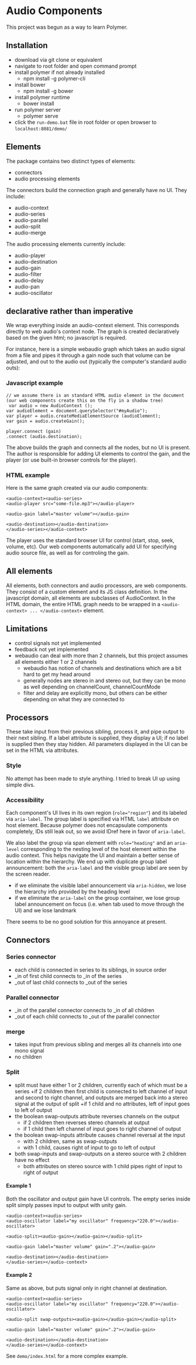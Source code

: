 # Audio Components

This project was begun as a way to learn Polymer.

## Installation

- download via git clone or equivalent
- navigate to root folder and open command prompt
- install polymer if not already installed
	+ npm install -g polymer-cli
- install bower
	+ npm install -g bower
- install polymer runtime
	+ bower install
- run polymer server
	+ polymer serve
- click the `run-demo.bat` file in root folder or open browser to `localhost:8081/demo/`

## Elements

The package contains two distinct types of elements:
- connectors
- audio processing elements

The connectors build the connection graph and generally have no UI. They include:
- audio-context
- audio-series
- audio-parallel
- audio-split
- audio-merge

The audio processing elements currently include:
- audio-player
- audio-destination
- audio-gain
- audio-filter
- audio-delay
- audio-pan
- audio-oscillator

## declarative rather than imperative

We wrap everything inside an audio-context element. This corresponds directly to web audio's context node.
The graph is created declaratively based on the given html; no javascript is required.

For instance, here is a simple webaudio graph which takes an audio signal from a file and pipes it through a gain node such that volume can be adjusted, and out to the audio out (typically the computer's standard audio outs):

### Javascript example

```
// we assume there is an standard HTML audio element in the document (our web components create this on the fly in a shadow tree)
 var audio = new AudioContext ();
var audioElement = document.querySelector("#myAudio");
var player = audio.createMediaElementSource (audioElement);
var gain = audio.createGain();

player.connect (gain)
.connect (audio.destination);
```

The above builds the graph and connects all the nodes, but no UI is present. The author is responsible for adding UI elements to control the gain, and the player (or use built-in browser controls for the player).

### HTML example

Here is the same graph created via our audio components:

```
<audio-context><audio-series>
<audio-player src="some-file.mp3"></audio-player>

<audio-gain label="master volume"></audio-gain>

<audio-destination></audio-destination>
</audio-series></audio-context>
```

The player uses the standard browser UI for control (start, stop, seek, volume, etc).
Our web components automatically add UI for specifying audio source file, as well as for controling the gain.

## All elements

All elements, both connectors and audio processors, are web components. They consist of a custom element and its JS class definition.
In the javascript domain, all elements are subclasses of AudioContext.
In the HTML domain, the entire HTML graph needs to be wrapped in a `<audio-context> ... </audio-context>` element.

## Limitations

- control signals not yet implemented
- feedback not yet implemented
- webaudio can deal with more than 2 channels, but this project assumes all elements either 1 or 2 channels
	+ webaudio has notion of channels and destinations which are a bit hard to get my head around
	+ generally nodes are stereo in and stereo out, but they can be mono as well depending on channelCount, channelCountMode
	+ filter and delay are explicitly mono, but others can be either depending on what they are connected to
	
## Processors

These take input from their previous sibling, process it, and pipe output to their next sibling.
If a label attribute is supplied, they display a UI; if no label is supplied then they stay hidden.
All parameters displayed in the UI can be set in the HTML via attributes.

### Style

No attempt has been made to style anything.
I tried to break UI up using simple divs.

### Accessibility

Each component's UI lives in its own region (`role="region"`) and its labeled via `aria-label`.
The group label is specified via HTML `label` attribute on host element.
Because polymer does not encapsulate components completely, IDs still leak out, so we avoid IDref here in favor of `aria-label`.

We also label the group via span element with `role="heading"` and an `aria-level` corresponding to the nesting level of the host element within the audio context.
This helps navigate the UI and maintain a better sense of location within the hierarchy.
We end up with duplicate group label announcement: both the `aria-label` and the visible group label are seen by the screen reader.

- if we eliminate the visible label announcement via `aria-hidden`, we lose the hierarchy info provided by the heading level
- if we eliminate the `aria-label` on the group container, we lose group label announcement on focus (i.e. when tab used to move through the UI) and we lose landmark

There seems to be no good solution for this annoyance at present.

## Connectors

### Series connector

- each child is connected in series to  its siblings, in source order
- _in of first child connects to _in of the series
- _out of last child connects to _out of the series

### Parallel connector

- _in of the parallel connector connects to _in of all children
- _out of each child connects to _out of the parallel connector

### merge

- takes input from previous sibling and merges all its channels into one mono signal
- no children

### Split

- split must have either 1 or 2 children, currently each of which must be a series
	+if 2 children then first child is connected to left channel of input and second to right channel, and outputs are merged back into a stereo signal at the output of split
	+if 1 child  and no attributes, left of input goes to left of output
- the boolean swap-outputs attribute reverses channels on the output
	+ if 2 children then reverses stereo channels at output
	+ if 1 child then left channel of input goes to right channel of output
- the boolean swap-inputs attribute causes channel reversal at the input
	+ with 2 children, same as swap-outputs
	+ with 1 child, causes right of input to go to left of output
- both swap-inputs and swap-outputs on a stereo source with 2 children have no effect
	+ both attributes on stereo source with 1 child pipes right of input to right of output

#### Example 1

Both the oscillator and output gain have UI controls.
The empty series inside split simply passes input to output with unity gain.

```
<audio-context><audio-series>
<audio-oscillator label="my oscillator" frequency="220.0"></audio-oscillator>

<audio-split><audio-gain></audio-gain></audio-split>

<audio-gain label="master volume" gain=".2"></audio-gain>

<audio-destination></audio-destination>
</audio-series></audio-context>
```

#### Example 2

Same as above, but puts signal only in right channel at destination.

```
<audio-context><audio-series>
<audio-oscillator label="my oscillator" frequency="220.0"></audio-oscillator>

<audio-split swap-outputs><audio-gain></audio-gain></audio-split>

<audio-gain label="master volume" gain=".2"></audio-gain>

<audio-destination></audio-destination>
</audio-series></audio-context>
```

See `demo/index.html` for a more complex example.
